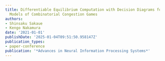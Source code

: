 ```yaml
---
title: Differentiable Equilibrium Computation with Decision Diagrams for Stackelberg
  Models of Combinatorial Congestion Games
authors:
- Shinsaku Sakaue
- Kengo Nakamura
date: '2021-01-01'
publishDate: '2025-01-04T09:51:50.958147Z'
publication_types:
- paper-conference
publication: '*Advances in Neural Information Processing Systems*'
---
```


